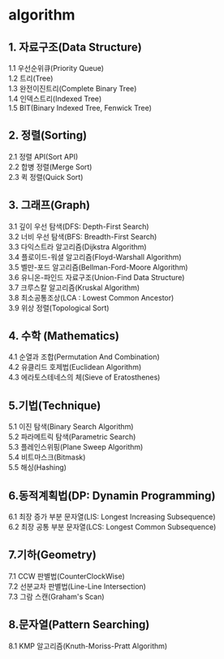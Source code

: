 # algorithm

## 1. 자료구조(Data Structure)
   1.1 우선순위큐(Priority Queue)<br>
   1.2 트리(Tree)<br>
   1.3 완전이진트리(Complete Binary Tree)<br>
   1.4 인덱스트리(Indexed Tree)<br>
   1.5 BIT(Binary Indexed Tree, Fenwick Tree)<br>

## 2. 정렬(Sorting)

   2.1 정렬 API(Sort API)<br>
   2.2 합병 정렬(Merge Sort)<br>
   2.3 퀵 정렬(Quick Sort)<br>

## 3. 그래프(Graph)
   3.1 깊이 우선 탐색(DFS: Depth-First Search)<br>
   3.2 너비 우선 탐색(BFS: Breadth-First Search)<br>
   3.3 다익스트라 알고리즘(Dijkstra Algorithm)<br>
   3.4 플로이드-워셜 알고리즘(Floyd-Warshall Algorithm)<br>
   3.5 벨만-포드 알고리즘(Bellman-Ford-Moore Algorithm)<br>
   3.6 유니온-파인드 자료구조(Union-Find Data Structure)<br>
   3.7 크루스칼 알고리즘(Kruskal Algorithm)<br>
   3.8 최소공통조상(LCA : Lowest Common Ancestor)<br>
   3.9 위상 정렬(Topological Sort)<br>

## 4. 수학 (Mathematics)
   4.1 순열과 조합(Permutation And Combination)<br>
   4.2 유클리드 호제법(Euclidean Algorithm)<br>
   4.3 에라토스테네스의 체(Sieve of Eratosthenes)<br>

## 5.기법(Technique)
   5.1 이진 탐색(Binary Search Algorithm)<br>
   5.2 파라메트릭 탐색(Parametric Search)<br>
   5.3 플레인스위핑(Plane Sweep Algorithm)<br>
   5.4 비트마스크(Bitmask)<br>
   5.5 해싱(Hashing)<br>

## 6.동적계획법(DP: Dynamin Programming)
   6.1 최장 증가 부분 문자열(LIS: Longest Increasing Subsequence)<br>
   6.2 최장 공통 부분 문자열(LCS: Longest Common Subsequence)<br>
   
## 7.기하(Geometry)
  7.1 CCW 판별법(CounterClockWise)<br>
  7.2 선분교차 판별법(Line-Line Intersection)<br>
  7.3 그람 스캔(Graham's Scan)<br>

## 8.문자열(Pattern Searching)
  8.1 KMP 알고리즘(Knuth-Moriss-Pratt Algorithm)<br>
